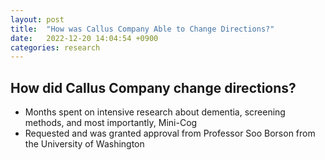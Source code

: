 ```yaml
---
layout: post
title:  "How was Callus Company Able to Change Directions?"
date:   2022-12-20 14:04:54 +0900
categories: research
---
```


## How did Callus Company change directions?

- Months spent on intensive research about dementia, screening methods, and most importantly, Mini-Cog
- Requested and was granted approval from Professor Soo Borson from the University of Washington